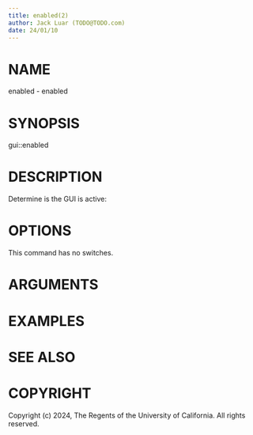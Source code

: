 ```yaml
---
title: enabled(2)
author: Jack Luar (TODO@TODO.com)
date: 24/01/10
---
```


# NAME

enabled - enabled

# SYNOPSIS

gui::enabled


# DESCRIPTION

Determine is the GUI is active:

# OPTIONS

This command has no switches.

# ARGUMENTS

# EXAMPLES

# SEE ALSO

# COPYRIGHT

Copyright (c) 2024, The Regents of the University of California. All rights reserved.
